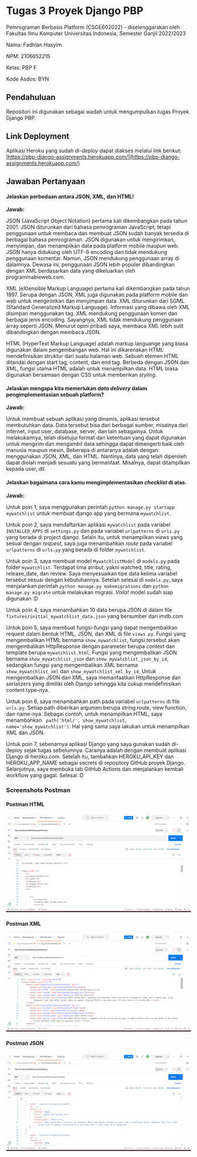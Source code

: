 # Tugas 3 Proyek Django PBP

Pemrograman Berbasis Platform (CSGE602022) - diselenggarakan oleh Fakultas Ilmu Komputer Universitas Indonesia, Semester Ganjil 2022/2023

Nama: Fadhlan Hasyim

NPM: 2106652215

Kelas: PBP F

Kode Asdos: BYN

## Pendahuluan

Repositori ini digunakan sebagai wadah untuk mengumpulkan tugas Proyek Django PBP.

## Link Deployment

Aplikasi Heroku yang sudah di-_deploy_ dapat diakses melalui link berikut:
[https://pbp-django-assignments.herokuapp.com/](https://pbp-django-assignments.herokuapp.com/)

## Jawaban Pertanyaan

#### Jelaskan perbedaan antara JSON, XML, dan HTML!

**Jawab:**

JSON (JavaScript Object Notation) pertama kali dikembangkan pada tahun 2001. JSON diturunkan dari bahasa pemrograman JavaScript, tetapi penggunaan untuk membaca dan membuat JSON sudah banyak tersedia di berbagai bahasa pemrograman. JSON digunakan untuk mengirimkan, menyimpan, dan menampilkan data pada platform mobile maupun web. JSON hanya didukung oleh UTF-8 encoding dan tidak mendukung penggunaan komentar. Namun, JSON mendukung penggunaan array di dalamnya. Dewasa ini, penggunaan JSON lebih populer dibandingkan dengan XML berdasarkan data yang dikeluarkan oleh programmableweb.com.

XML (eXtensible Markup Language) pertama kali dikembangkan pada tahun 1997. Serupa dengan JSON, XML juga digunakan pada platform mobile dan web untuk mengirimkan dan menyimpan data. XML diturunkan dari SGML (Standard Generalized Markup Language). Informasi yang dibawa oleh XML disimpan menggunakan tag. XML mendukung penggunaan komen dan berbagai jenis encoding. Sayangnya, XML tidak mendukung penggunaan array seperti JSON. Menurut opini pribadi saya, membaca XML lebih sulit dibandingkan dengan membaca JSON.

HTML (HyperText Markup Language) adalah markup languange yang biasa digunakan dalam pengembangan web. Hal ini dikarenakan HTML mendefinisikan struktur dari suatu halaman web. Sebuah elemen HTML ditandai dengan start tag, content, dan end tag. Berbeda dengan JSON dan XML, fungsi utama HTML adalah untuk menampilkan data. HTML biasa digunakan bersamaan dengan CSS untuk memberikan _styling_.

#### Jelaskan mengapa kita memerlukan _data delivery_ dalam pengimplementasian sebuah platform?

**Jawab:**

Untuk membuat sebuah aplikasi yang dinamis, aplikasi tersebut membutuhkan data. Data tersebut bisa dari berbagai sumber, misalnya dari internet, input user, database, server, dan lain sebagainya. Untuk melakukannya, telah disetujui format dan ketentuan yang dapat digunakan untuk mengirim dan mengambil data sehingga dapat dimengerti baik oleh manusia maupun mesin. Beberapa di antaranya adalah dengan menggunakan JSON, XML, dan HTML. Nantinya, data yang telah diperoleh dapat diolah menjadi sesuatu yang bermanfaat. Misalnya, dapat ditampilkan kepada user, dll.

#### Jelaskan bagaimana cara kamu mengimplementasikan _checklist_ di atas.
 
**Jawab:**

Untuk poin 1, saya menggunakan perintah `python manage.py startapp mywatchlist` untuk membuat django app yang bermana `mywatchlist`. 

Untuk poin 2, saya mendaftarkan aplikasi `mywatchlist` pada variabel `INSTALLED_APPS` di `settings.py` dan pada variabel `urlpatterns` di `urls.py` yang berada di project django. Selain itu, untuk menampilkan _views_ yang sesuai dengan _request_, saya juga menambahkan _route_ pada variabel `urlpatterns` di `urls.py` yang berada di folder `mywatchlist`. 

Untuk poin 3, saya membuat model `MywatchlistModel` di `models.py` pada folder `mywatchlist`. Terdapat lima atribut, yakni watched, title, rating, release_date, dan review. Saya menyesuaikan tipe data kelima variabel tersebut sesuai dengan kebutuhannya. Setelah selesai di `models.py`, saya menjalankan perintah `python manage.py makemigrations` dan `python manage.py migrate` untuk melakukan migrasi. _Voila!_ model sudah siap digunakan :D 

Untuk poin 4, saya menambahkan 10 data berupa JSON di dalam file `fixtures/initial_mywatchlist_data.json` yang bersumber dari imdb.com

Untuk poin 5, saya membuat fungsi-fungsi yang dapat mengembalikan request dalam bentuk HTML, JSON, dan XML di file `views.py`. Fungsi yang mengembalikan HTML bernama `show_mywatchlist`, fungsi tersebut akan mengembalikan HttpResponse dengan parameter berupa context dan template berupa `mywatchlist.html`. Fungsi yang mengembalikan JSON bernama `show_mywatchlist_json` dan `show_mywatchlist_json_by_id`, sedangkan fungsi yang mengembalikan XML bernama `show_mywatchlist_xml` dan `show_mywatchlist_xml_by_id`. Untuk mengembalikan JSON dan XML, saya memanfaatkan HttpResponse dan serializers yang dimiliki oleh Django sehingga kita cukup mendefinisikan content type-nya. 

Untuk poin 6, saya menambahkan path pada variabel `urlpatterns` di file `urls.py`. Setiap path diberikan argumen berupa string route, view function, dan name-nya. Sebagai contoh, untuk menampilkan HTML, saya menambahkan ` path('html/', show_mywatchlist, name='show_mywatchlist')`. Hal yang sama saya lakukan untuk menampilkan XML dan JSON.

Untuk poin 7, sebenarnya aplikasi Django yang saya gunakan sudah di-deploy sejak tugas sebelumnya. Caranya adalah dengan membuat aplikasi Django di heroku.com. Setelah itu, tambahkan HEROKU_API_KEY dan HEROKU_APP_NAME sebagai secrets di repository GitHub proyek Django. Selanjutnya, saya membuka tab GitHub Actions dan menjalankan kembali workflow yang gagal. Selesai :D

### Screenshots Postman

#### Postman HTML

![](images/postman-html-tugas3.png)

#### Postman XML

![](images/postman-xml-tugas3.png)

#### Postman JSON

![](images/postman-json-tugas3.png)